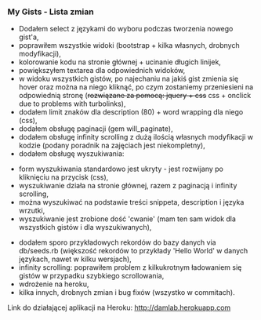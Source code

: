 ### My Gists - Lista zmian

* Dodałem select z językami do wyboru podczas tworzenia nowego gist'a,
* poprawiłem wszystkie widoki (bootstrap + kilka własnych, drobnych modyfikacji),
* kolorowanie kodu na stronie głównej + ucinanie długich linijek,
* powiększyłem textarea dla odpowiednich widoków,
* w widoku wszystkich gistów, po najechaniu na jakiś gist zmienia się hover oraz można na niego kliknąć, po czym zostaniemy przeniesieni na odpowiednią stronę (~~rozwiązane za pomocą: jquery + css~~ css + onclick due to problems with turbolinks),
* dodałem limit znaków dla description (80) + word wrapping dla niego (css),
* dodałem obsługę paginacji (gem will_paginate),
* dodałem obsługę infinity scrolling z dużą ilością własnych modyfikacji w kodzie (podany poradnik na zajęciach jest niekompletny),
* dodałem obsługę wyszukiwania:
 - form wyszukiwania standardowo jest ukryty - jest rozwijany po kliknięciu na przycisk (css),
 - wyszukiwanie działa na stronie głównej, razem z paginacją i infinity scrolling,
 - można wyszukiwać na podstawie treści snippeta, description i języka wrzutki,
 - wyszukiwanie jest zrobione dość 'cwanie' (mam ten sam widok dla wszystkich gistów i dla wyszukiwanych),
* dodałem sporo przykładowych rekordów do bazy danych via db/seeds.rb (większość rekordów to przykłady 'Hello World' w danych językach, nawet w kilku wersjach),
* infinity scrolling: poprawiłem problem z kilkukrotnym ładowaniem się gistów w przypadku szybkiego scrollowania,
* wdrożenie na heroku,
* kilka innych, drobnych zmian i bug fixów (wszystko w commitach).

Link do działającej aplikacji na Heroku: http://damlab.herokuapp.com
